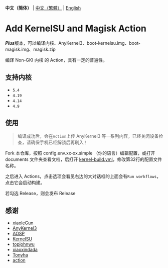 **中文（简体）** | [中文（繁體）](README_ZH-HANT.md) | [English](README_EN-US.md)

# Add KernelSU and Magisk Action

***Plus***版本，可以编译内核、AnyKernel3、boot-kernelsu.img、boot-magisk.img、magisk.zip

编译 Non-GKI 内核 的 Action，具有一定的普遍性。

## 支持内核

- `5.4`
- `4.19`
- `4.14`
- `4.9`

## 使用

> 编译成功后，会在`Action`上传 AnyKernel3 等一系列内容，已经关闭设备检查，请确保手机已经解锁后再刷入！

Fork 本仓库，按照 config.env.xx-xx.simple （你的语言）编辑配置，或打开 documents 文件夹查看文档，后打开 [kernel-build.yml](.github/workflows/build-kernel.yml)，修改第32行的配置文件名称。

之后进入 Actions，点击选项会看见右边的大对话框的上面会有`Run workflows`，点击它会启动构建。

若勾选 Release，则会发布 Release

## 感谢

- [xiaoleGun](https://gitjin.com/xiaoleGun)
- [AnyKernel3](https://github.com/osm0sis/AnyKernel3)
- [AOSP](https://android.googlesource.com)
- [KernelSU](https://github.com/tiann/KernelSU)
- [topjohnwu](https://github.com/topjohnwu)
- [xiaoxindada](https://github.com/xiaoxindada)
- [Tonyha](https://github.com/Tonyha7)
- [action](https://github.com/action)